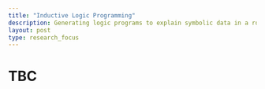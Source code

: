 ```yaml
---
title: "Inductive Logic Programming"
description: Generating logic programs to explain symbolic data in a robust and interpretable fashion.
layout: post
type: research_focus
---
```

# TBC
